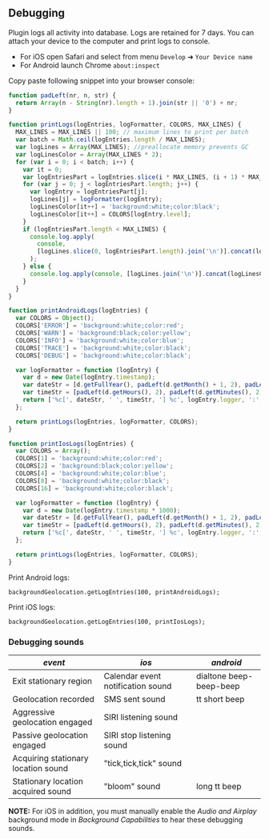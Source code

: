 ## Debugging

Plugin logs all activity into database. Logs are retained for 7 days.
You can attach your device to the computer and print logs to console.

- For iOS open Safari and select from menu `Develop` ➜ `Your Device name`
- For Android launch Chrome `about:inspect`

Copy paste following snippet into your browser console:

```javascript
function padLeft(nr, n, str) {
  return Array(n - String(nr).length + 1).join(str || '0') + nr;
}

function printLogs(logEntries, logFormatter, COLORS, MAX_LINES) {
  MAX_LINES = MAX_LINES || 100; // maximum lines to print per batch
  var batch = Math.ceil(logEntries.length / MAX_LINES);
  var logLines = Array(MAX_LINES); //preallocate memory prevents GC
  var logLinesColor = Array(MAX_LINES * 2);
  for (var i = 0; i < batch; i++) {
    var it = 0;
    var logEntriesPart = logEntries.slice(i * MAX_LINES, (i + 1) * MAX_LINES);
    for (var j = 0; j < logEntriesPart.length; j++) {
      var logEntry = logEntriesPart[j];
      logLines[j] = logFormatter(logEntry);
      logLinesColor[it++] = 'background:white;color:black';
      logLinesColor[it++] = COLORS[logEntry.level];
    }
    if (logEntriesPart.length < MAX_LINES) {
      console.log.apply(
        console,
        [logLines.slice(0, logEntriesPart.length).join('\n')].concat(logLinesColor.slice(0, logEntriesPart.length * 2)),
      );
    } else {
      console.log.apply(console, [logLines.join('\n')].concat(logLinesColor));
    }
  }
}

function printAndroidLogs(logEntries) {
  var COLORS = Object();
  COLORS['ERROR'] = 'background:white;color:red';
  COLORS['WARN'] = 'background:black;color:yellow';
  COLORS['INFO'] = 'background:white;color:blue';
  COLORS['TRACE'] = 'background:white;color:black';
  COLORS['DEBUG'] = 'background:white;color:black';

  var logFormatter = function (logEntry) {
    var d = new Date(logEntry.timestamp);
    var dateStr = [d.getFullYear(), padLeft(d.getMonth() + 1, 2), padLeft(d.getDate(), 2)].join('/');
    var timeStr = [padLeft(d.getHours(), 2), padLeft(d.getMinutes(), 2), padLeft(d.getSeconds(), 2)].join(':');
    return ['%c[', dateStr, ' ', timeStr, '] %c', logEntry.logger, ':', logEntry.message].join('');
  };

  return printLogs(logEntries, logFormatter, COLORS);
}

function printIosLogs(logEntries) {
  var COLORS = Array();
  COLORS[1] = 'background:white;color:red';
  COLORS[2] = 'background:black;color:yellow';
  COLORS[4] = 'background:white;color:blue';
  COLORS[8] = 'background:white;color:black';
  COLORS[16] = 'background:white;color:black';

  var logFormatter = function (logEntry) {
    var d = new Date(logEntry.timestamp * 1000);
    var dateStr = [d.getFullYear(), padLeft(d.getMonth() + 1, 2), padLeft(d.getDate(), 2)].join('/');
    var timeStr = [padLeft(d.getHours(), 2), padLeft(d.getMinutes(), 2), padLeft(d.getSeconds(), 2)].join(':');
    return ['%c[', dateStr, ' ', timeStr, '] %c', logEntry.logger, ':', logEntry.message].join('');
  };

  return printLogs(logEntries, logFormatter, COLORS);
}
```

Print Android logs:

```
backgroundGeolocation.getLogEntries(100, printAndroidLogs);
```

Print iOS logs:

```
backgroundGeolocation.getLogEntries(100, printIosLogs);
```

### Debugging sounds

| _event_                             | _ios_                             | _android_               |
| ----------------------------------- | --------------------------------- | ----------------------- |
| Exit stationary region              | Calendar event notification sound | dialtone beep-beep-beep |
| Geolocation recorded                | SMS sent sound                    | tt short beep           |
| Aggressive geolocation engaged      | SIRI listening sound              |                         |
| Passive geolocation engaged         | SIRI stop listening sound         |                         |
| Acquiring stationary location sound | "tick,tick,tick" sound            |                         |
| Stationary location acquired sound  | "bloom" sound                     | long tt beep            |

**NOTE:** For iOS in addition, you must manually enable the _Audio and Airplay_ background mode in _Background Capabilities_ to hear these debugging sounds.

